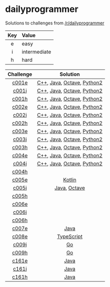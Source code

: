 # dailyprogrammer

Solutions to challenges from [/r/dailyprogrammer](https://www.reddit.com/r/dailyprogrammer/)

| Key | Value        |
| :-: | :----------- |
| e   | easy         |
| i   | intermediate |
| h   | hard         |

| Challenge | Solution |
| :-------: | :------: |
| [c001e](https://www.reddit.com/r/dailyprogrammer/comments/pih8x/easy_challenge_1/) | [C++](https://github.com/jimmynguyen/daily-programmer/blob/master/challenges/easy/c001e/c++/), [Java](https://github.com/jimmynguyen/daily-programmer/blob/master/challenges/easy/c001e/java/), [Octave](https://github.com/jimmynguyen/daily-programmer/blob/master/challenges/easy/c001e/octave/), [Python2](https://github.com/jimmynguyen/daily-programmer/blob/master/challenges/easy/c001e/python2/) |
| [c001i](https://www.reddit.com/r/dailyprogrammer/comments/pihtx/intermediate_challenge_1/) | [C++](https://github.com/jimmynguyen/daily-programmer/blob/master/challenges/intermediate/c001i/c++/), [Java](https://github.com/jimmynguyen/daily-programmer/blob/master/challenges/intermediate/c001i/java/), [Octave](https://github.com/jimmynguyen/daily-programmer/blob/master/challenges/intermediate/c001i/octave/), [Python2](https://github.com/jimmynguyen/daily-programmer/blob/master/challenges/intermediate/c001i/python2/) |
| [c001h](https://www.reddit.com/r/dailyprogrammer/comments/pii6j/difficult_challenge_1/) | [C++](https://github.com/jimmynguyen/daily-programmer/blob/master/challenges/hard/c001h/c++/), [Java](https://github.com/jimmynguyen/daily-programmer/blob/master/challenges/hard/c001h/java/), [Octave](https://github.com/jimmynguyen/daily-programmer/blob/master/challenges/hard/c001h/octave/), [Python2](https://github.com/jimmynguyen/daily-programmer/blob/master/challenges/hard/c001h/python2/) |
| [c002e](https://www.reddit.com/r/dailyprogrammer/comments/pjbj8/easy_challenge_2/) | [C++](https://github.com/jimmynguyen/daily-programmer/blob/master/challenges/easy/c002e/c++/), [Java](https://github.com/jimmynguyen/daily-programmer/blob/master/challenges/easy/c002e/java/), [Octave](https://github.com/jimmynguyen/daily-programmer/blob/master/challenges/easy/c002e/octave/), [Python2](https://github.com/jimmynguyen/daily-programmer/blob/master/challenges/easy/c002e/python2/) |
| [c002i](https://www.reddit.com/r/dailyprogrammer/comments/pjbuj/intermediate_challenge_2/) | [C++](https://github.com/jimmynguyen/daily-programmer/blob/master/challenges/intermediate/c002i/c++/), [Java](https://github.com/jimmynguyen/daily-programmer/blob/master/challenges/intermediate/c002i/java/), [Octave](https://github.com/jimmynguyen/daily-programmer/blob/master/challenges/intermediate/c002i/octave/), [Python2](https://github.com/jimmynguyen/daily-programmer/blob/master/challenges/intermediate/c002i/python2/) |
| [c002h](https://www.reddit.com/r/dailyprogrammer/comments/pjsdx/difficult_challenge_2/) | [C++](https://github.com/jimmynguyen/daily-programmer/blob/master/challenges/hard/c002h/c++/), [Java](https://github.com/jimmynguyen/daily-programmer/blob/master/challenges/hard/c002h/java/), [Octave](https://github.com/jimmynguyen/daily-programmer/blob/master/challenges/hard/c002h/octave/), [Python2](https://github.com/jimmynguyen/daily-programmer/blob/master/challenges/hard/c002h/python2/) |
| [c003e](https://www.reddit.com/r/dailyprogrammer/comments/pkw2m/2112012_challenge_3_easy/) | [C++](https://github.com/jimmynguyen/daily-programmer/blob/master/challenges/easy/c003e/c++/), [Java](https://github.com/jimmynguyen/daily-programmer/blob/master/challenges/easy/c003e/java/), [Octave](https://github.com/jimmynguyen/daily-programmer/blob/master/challenges/easy/c003e/octave/), [Python2](https://github.com/jimmynguyen/daily-programmer/blob/master/challenges/easy/c003e/python2/) |
| [c003i](https://www.reddit.com/r/dailyprogrammer/comments/pkwb1/2112012_challenge_3_intermediate/) | [C++](https://github.com/jimmynguyen/daily-programmer/blob/master/challenges/intermediate/c003i/c++/), [Java](https://github.com/jimmynguyen/daily-programmer/blob/master/challenges/intermediate/c003i/java/), [Octave](https://github.com/jimmynguyen/daily-programmer/blob/master/challenges/intermediate/c003i/octave/), [Python2](https://github.com/jimmynguyen/daily-programmer/blob/master/challenges/intermediate/c003i/python2/) |
| [c003h](https://www.reddit.com/r/dailyprogrammer/comments/pkwgf/2112012_challenge_3_difficult/) | [C++](https://github.com/jimmynguyen/daily-programmer/blob/master/challenges/hard/c003h/c++/), [Java](https://github.com/jimmynguyen/daily-programmer/blob/master/challenges/hard/c003h/java/), [Octave](https://github.com/jimmynguyen/daily-programmer/blob/master/challenges/hard/c003h/octave/), [Python2](https://github.com/jimmynguyen/daily-programmer/blob/master/challenges/hard/c003h/python2/) |
| [c004e](https://www.reddit.com/r/dailyprogrammer/comments/pm6oj/2122012_challenge_4_easy/) | [C++](https://github.com/jimmynguyen/daily-programmer/blob/master/challenges/easy/c004e/c++/), [Java](https://github.com/jimmynguyen/daily-programmer/blob/master/challenges/easy/c004e/java/), [Octave](https://github.com/jimmynguyen/daily-programmer/blob/master/challenges/easy/c004e/octave/), [Python2](https://github.com/jimmynguyen/daily-programmer/blob/master/challenges/easy/c004e/python2/) |
| [c004i](https://www.reddit.com/r/dailyprogrammer/comments/pm6sq/2122012_challenge_4_intermediate/) | [C++](https://github.com/jimmynguyen/daily-programmer/blob/master/challenges/intermediate/c004i/c++/), [Java](https://github.com/jimmynguyen/daily-programmer/blob/master/challenges/intermediate/c004i/java/), [Octave](https://github.com/jimmynguyen/daily-programmer/blob/master/challenges/intermediate/c004i/octave/), [Python2](https://github.com/jimmynguyen/daily-programmer/blob/master/challenges/intermediate/c004i/python2/) |
| [c004h](https://www.reddit.com/r/dailyprogrammer/comments/pm7g7/2122012_challange_4_difficult/) ||
| [c005e](https://www.reddit.com/r/dailyprogrammer/comments/pnhyn/2122012_challenge_5_easy/) | [Kotlin](https://github.com/jimmynguyen/daily-programmer/blob/master/challenges/easy/c005e/kotlin/) |
| [c005i](https://www.reddit.com/r/dailyprogrammer/comments/pnhtj/2132012_challenge_5_intermediate/) | [Java](https://github.com/jimmynguyen/daily-programmer/blob/master/challenges/intermediate/c005i/java/), [Octave](https://github.com/jimmynguyen/daily-programmer/blob/master/challenges/intermediate/c005i/octave/) |
| [c005h](https://www.reddit.com/r/dailyprogrammer/comments/pniaw/2132012_challenge_5_difficult/) ||
| [c006e](https://www.reddit.com/r/dailyprogrammer/comments/pp53w/2142012_challenge_6_easy/) ||
| [c006i](https://www.reddit.com/r/dailyprogrammer/comments/pp81n/2142012_challenge_6_intermediate/) ||
| [c006h](https://www.reddit.com/r/dailyprogrammer/comments/pp7vo/2142012_challenge_6_difficult/) ||
| [c007e](https://www.reddit.com/r/dailyprogrammer/comments/pr2xr/2152012_challenge_7_easy/) | [Java](https://github.com/jimmynguyen/daily-programmer/blob/master/challenges/easy/c007e/java/) |
| [c008e](https://www.reddit.com/r/dailyprogrammer/comments/pserp/2162012_challenge_8_easy/) | [TypeScript](https://github.com/jimmynguyen/daily-programmer/blob/master/challenges/easy/c008e/typescript/) |
| [c009i](https://www.reddit.com/r/dailyprogrammer/comments/pu1y6/2172012_challenge_9_intermediate/) | [Go](https://github.com/jimmynguyen/daily-programmer/blob/master/challenges/intermediate/c009i/go/) |
| [c009h](https://www.reddit.com/r/dailyprogrammer/comments/pu2c0/2172012_challenge_9_difficult/) | [Go](https://github.com/jimmynguyen/daily-programmer/blob/master/challenges/hard/c009h/go/) |
| [c161e](https://www.reddit.com/r/dailyprogrammer/comments/24r50l/552014_161_easy_blackjack/) | [Java](https://github.com/jimmynguyen/daily-programmer/tree/master/challenges/easy/c161e/java/) |
| [c161i](https://www.reddit.com/r/dailyprogrammer/comments/24ypno/572014_challenge_161_medium_appointing_workers/) | [Java](https://github.com/jimmynguyen/daily-programmer/tree/master/challenges/intermediate/c161i/java/) |
| [c161h](https://www.reddit.com/r/dailyprogrammer/comments/25576s/592014_challenge_161_hard_phone_network/) | [Java](https://github.com/jimmynguyen/daily-programmer/tree/master/challenges/hard/c161h/java/) |
